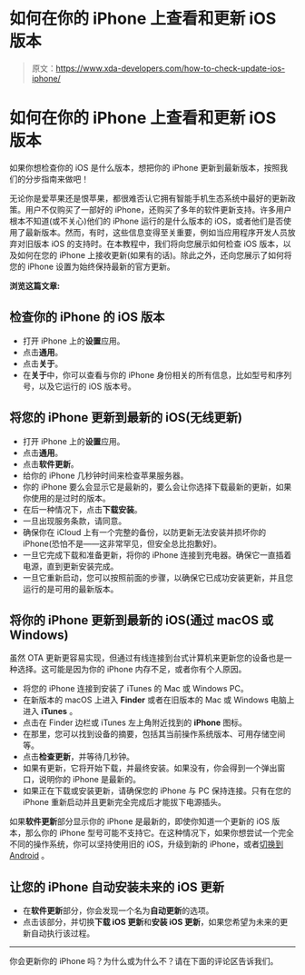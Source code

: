 # 如何在你的 iPhone 上查看和更新 iOS 版本

> 原文：<https://www.xda-developers.com/how-to-check-update-ios-iphone/>

# 如何在你的 iPhone 上查看和更新 iOS 版本

如果你想检查你的 iOS 是什么版本，想把你的 iPhone 更新到最新版本，按照我们的分步指南来做吧！

无论你是爱苹果还是恨苹果，都很难否认它拥有智能手机生态系统中最好的更新政策。用户不仅购买了一部好的 iPhone，还购买了多年的软件更新支持。许多用户根本不知道(或不关心)他们的 iPhone 运行的是什么版本的 iOS，或者他们是否使用了最新版本。然而，有时，这些信息变得至关重要，例如当应用程序开发人员放弃对旧版本 iOS 的支持时。在本教程中，我们将向您展示如何检查 iOS 版本，以及如何在您的 iPhone 上接收更新(如果有的话)。除此之外，还向您展示了如何将您的 iPhone 设置为始终保持最新的官方更新。

**浏览这篇文章:**

## 检查你的 iPhone 的 iOS 版本

*   打开 iPhone 上的**设置**应用。
*   点击**通用**。
*   点击**关于**。
*   在**关于**中，你可以查看与你的 iPhone 身份相关的所有信息，比如型号和序列号，以及它运行的 iOS 版本号。

## 将您的 iPhone 更新到最新的 iOS(无线更新)

*   打开 iPhone 上的**设置**应用。
*   点击**通用**。
*   点击**软件更新**。
*   给你的 iPhone 几秒钟时间来检查苹果服务器。
*   你的 iPhone 要么会显示它是最新的，要么会让你选择下载最新的更新，如果你使用的是过时的版本。
*   在后一种情况下，点击**下载安装**。
*   一旦出现服务条款，请同意。
*   确保你在 iCloud 上有一个完整的备份，以防更新无法安装并损坏你的 iPhone(恐怕不是——这非常罕见，但安全总比抱歉好)。
*   一旦它完成下载和准备更新，将你的 iPhone 连接到充电器。确保它一直插着电源，直到更新安装完成。
*   一旦它重新启动，您可以按照前面的步骤，以确保它已成功安装更新，并且您运行的是可用的最新版本。

## 将你的 iPhone 更新到最新的 iOS(通过 macOS 或 Windows)

虽然 OTA 更新更容易实现，但通过有线连接到台式计算机来更新您的设备也是一种选择。这可能是因为你的 iPhone 内存不足，或者你有个人原因。

*   将您的 iPhone 连接到安装了 iTunes 的 Mac 或 Windows PC。
*   在新版本的 macOS 上进入 **Finder** 或者在旧版本的 Mac 或 Windows 电脑上进入 **iTunes** 。
*   点击在 Finder 边栏或 iTunes 左上角附近找到的 **iPhone** 图标。
*   在那里，您可以找到设备的摘要，包括其当前操作系统版本、可用存储空间等。
*   点击**检查更新**，并等待几秒钟。
*   如果有更新，它将开始下载，并最终安装。如果没有，你会得到一个弹出窗口，说明你的 iPhone 是最新的。
*   如果正在下载或安装更新，请确保您的 iPhone 与 PC 保持连接。只有在您的 iPhone 重新启动并且更新完全完成后才能拔下电源插头。

如果**软件更新**部分显示你的 iPhone 是最新的，即使你知道一个更新的 iOS 版本，那么你的 iPhone 型号可能不支持它。在这种情况下，如果你想尝试一个完全不同的操作系统，你可以坚持使用旧的 iOS，升级到新的 iPhone，或者[切换到 Android](https://www.xda-developers.com/best-phones/) 。

## 让您的 iPhone 自动安装未来的 iOS 更新

*   在**软件更新**部分，你会发现一个名为**自动更新**的选项。
*   点击该部分，并切换**下载 iOS 更新**和**安装 iOS 更新**，如果您希望为未来的更新自动执行该过程。

* * *

你会更新你的 iPhone 吗？为什么或为什么不？请在下面的评论区告诉我们。